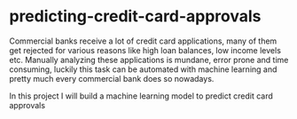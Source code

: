 # predicting-credit-card-approvals
Commercial banks receive a lot of credit card applications, many of them get rejected for various reasons like high loan balances, low income levels etc. Manually analyzing these applications is mundane, error prone and time consuming, luckily this task can be automated with machine learning and pretty much every commercial bank does so nowadays. 

In this project I will build a machine learning model to predict credit card approvals
